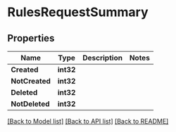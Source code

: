 # RulesRequestSummary

## Properties

Name | Type | Description | Notes
------------ | ------------- | ------------- | -------------
**Created** | **int32** |  | 
**NotCreated** | **int32** |  | 
**Deleted** | **int32** |  | 
**NotDeleted** | **int32** |  | 

[[Back to Model list]](../README.md#documentation-for-models) [[Back to API list]](../README.md#documentation-for-api-endpoints) [[Back to README]](../README.md)


